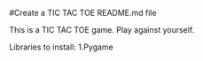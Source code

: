 #Create a TIC TAC TOE README.md file

This is a TIC TAC TOE game.
Play against yourself.

Libraries to install:
1.Pygame


